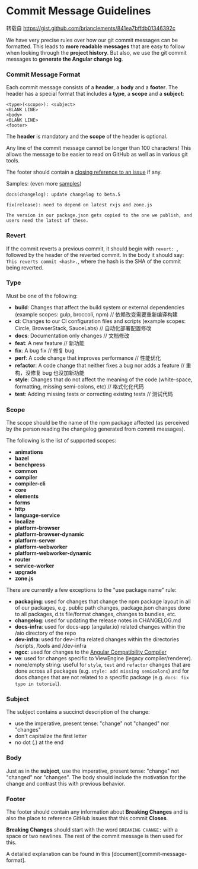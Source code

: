 
# Commit Message Guidelines

转载自 https://gist.github.com/brianclements/841ea7bffdb01346392c

We have very precise rules over how our git commit messages can be formatted.  This leads to **more
readable messages** that are easy to follow when looking through the **project history**.  But also,
we use the git commit messages to **generate the Angular change log**.

### Commit Message Format
Each commit message consists of a **header**, a **body** and a **footer**.  The header has a special
format that includes a **type**, a **scope** and a **subject**:

```
<type>(<scope>): <subject>
<BLANK LINE>
<body>
<BLANK LINE>
<footer>
```

The **header** is mandatory and the **scope** of the header is optional.

Any line of the commit message cannot be longer than 100 characters! This allows the message to be easier
to read on GitHub as well as in various git tools.

The footer should contain a [closing reference to an issue](https://help.github.com/articles/closing-issues-via-commit-messages/) if any.

Samples: (even more [samples](https://github.com/angular/angular/commits/master))

```
docs(changelog): update changelog to beta.5
```
```
fix(release): need to depend on latest rxjs and zone.js

The version in our package.json gets copied to the one we publish, and users need the latest of these.
```

### Revert
If the commit reverts a previous commit, it should begin with `revert: `, followed by the header of the reverted commit. In the body it should say: `This reverts commit <hash>.`, where the hash is the SHA of the commit being reverted.

### Type
Must be one of the following:

* **build**: Changes that affect the build system or external dependencies (example scopes: gulp, broccoli, npm) // 依赖改变需要重新编译构建
* **ci**: Changes to our CI configuration files and scripts (example scopes: Circle, BrowserStack, SauceLabs) // 自动化部署配置修改
* **docs**: Documentation only changes // 文档修改
* **feat**: A new feature // 新功能
* **fix**: A bug fix // 修复 bug
* **perf**: A code change that improves performance // 性能优化
* **refactor**: A code change that neither fixes a bug nor adds a feature // 重构，没修复 bug 也没加新功能
* **style**: Changes that do not affect the meaning of the code (white-space, formatting, missing semi-colons, etc) // 格式化化代码
* **test**: Adding missing tests or correcting existing tests // 测试代码

### Scope
The scope should be the name of the npm package affected (as perceived by the person reading the changelog generated from commit messages).

The following is the list of supported scopes:

* **animations**
* **bazel**
* **benchpress**
* **common**
* **compiler**
* **compiler-cli**
* **core**
* **elements**
* **forms**
* **http**
* **language-service**
* **localize**
* **platform-browser**
* **platform-browser-dynamic**
* **platform-server**
* **platform-webworker**
* **platform-webworker-dynamic**
* **router**
* **service-worker**
* **upgrade**
* **zone.js**

There are currently a few exceptions to the "use package name" rule:

* **packaging**: used for changes that change the npm package layout in all of our packages, e.g.
  public path changes, package.json changes done to all packages, d.ts file/format changes, changes
  to bundles, etc.
* **changelog**: used for updating the release notes in CHANGELOG.md
* **docs-infra**: used for docs-app (angular.io) related changes within the /aio directory of the
  repo
* **dev-infra**: used for dev-infra related changes within the directories /scripts, /tools and /dev-infra
* **ngcc**: used for changes to the [Angular Compatibility Compiler](./packages/compiler-cli/ngcc/README.md)
* **ve**: used for changes specific to ViewEngine (legacy compiler/renderer).
* none/empty string: useful for `style`, `test` and `refactor` changes that are done across all
  packages (e.g. `style: add missing semicolons`) and for docs changes that are not related to a
  specific package (e.g. `docs: fix typo in tutorial`).

### Subject
The subject contains a succinct description of the change:

* use the imperative, present tense: "change" not "changed" nor "changes"
* don't capitalize the first letter
* no dot (.) at the end

### Body
Just as in the **subject**, use the imperative, present tense: "change" not "changed" nor "changes".
The body should include the motivation for the change and contrast this with previous behavior.

### Footer
The footer should contain any information about **Breaking Changes** and is also the place to
reference GitHub issues that this commit **Closes**.

**Breaking Changes** should start with the word `BREAKING CHANGE:` with a space or two newlines. The rest of the commit message is then used for this.

A detailed explanation can be found in this [document][commit-message-format].